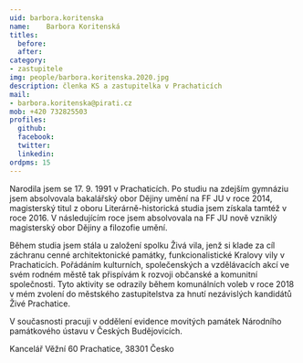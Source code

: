 ```yaml
---
uid: barbora.koritenska
name:    Barbora Koritenská
titles:
  before: 
  after:
category:
- zastupitele
img: people/barbora.koritenska.2020.jpg
description: členka KS a zastupitelka v Prachaticích
mail:
- barbora.koritenska@pirati.cz
mob: +420 732825503
profiles:
  github:
  facebook:				
  twitter:
  linkedin:
ordpms: 15 
---
```


Narodila jsem se 17. 9. 1991 v Prachaticích. Po studiu na zdejším gymnáziu jsem
absolvovala bakalářský obor Dějiny umění na FF JU v roce 2014, magisterský titul z oboru Literárně-historická studia jsem získala tamtéž v roce 2016. V následujícím roce jsem absolvovala na FF JU nově vzniklý magisterský obor Dějiny a filozofie umění.

Během studia jsem stála u založení spolku Živá vila, jenž si klade za cíl záchranu cenné architektonické památky, funkcionalistické Kralovy vily v Prachaticích. Pořádáním kulturních, společenských a vzdělávacích akcí ve svém rodném městě tak přispívám k rozvoji občanské a komunitní společnosti. Tyto aktivity se odrazily během komunálních voleb v roce 2018 v mém zvolení do městského zastupitelstva za hnutí nezávislých kandidátů Živé Prachatice.

V současnosti pracuji v oddělení evidence movitých památek Národního památkového ústavu v Českých Budějovicích.

Kancelář
Věžní 60
Prachatice, 38301
Česko
